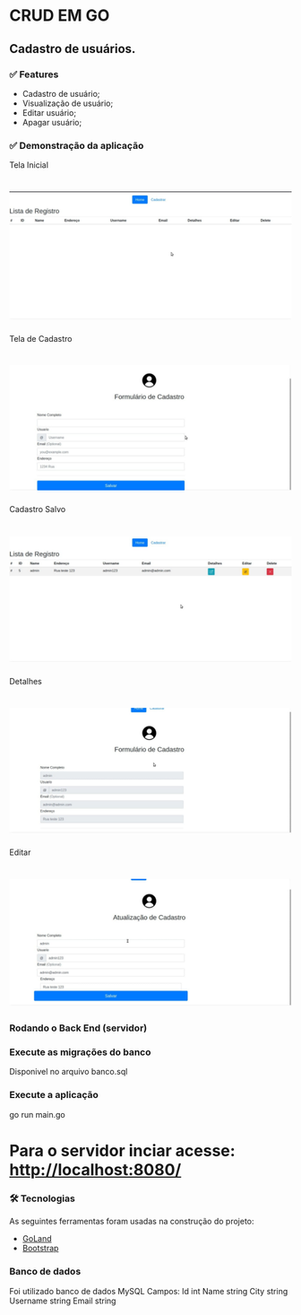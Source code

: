# CRUD EM GO

##  Cadastro de usuários.

### ✅ Features

- Cadastro de usuário;
- Visualização de usuário;
- Editar usuário;
- Apagar usuário;

### ✅ Demonstração da aplicação

Tela Inicial
<h1 align="center">
  <img alt="NextLevelWeek" title="#NextLevelWeek" src="./assets/home.jpeg" />
</h1>
Tela de Cadastro
<h1 align="center">
  <img alt="NextLevelWeek" title="#NextLevelWeek" src="./assets/cadastro.jpeg" />
</h1>
Cadastro Salvo
<h1 align="center">
  <img alt="NextLevelWeek" title="#NextLevelWeek" src="./assets/cadastrado.jpeg" />
</h1>
Detalhes
<h1 align="center">
  <img alt="NextLevelWeek" title="#NextLevelWeek" src="./assets/detalhes.jpeg" />
</h1>
Editar
<h1 align="center">
  <img alt="NextLevelWeek" title="#NextLevelWeek" src="./assets/editar.jpeg" />
</h1>

### Rodando o Back End (servidor)

### Execute as migrações do banco

Disponivel no arquivo banco.sql

### Execute a aplicação
go run main.go

# Para o servidor inciar acesse: <http://localhost:8080/>

### 🛠 Tecnologias

As seguintes ferramentas foram usadas na construção do projeto:

- [GoLand](https://www.jetbrains.com/pt-br/go/)
- [Bootstrap](https://getbootstrap.com/)

### Banco de dados
Foi utilizado banco de dados MySQL
Campos:
    Id    int
    Name  string
    City string
    Username string
    Email string
